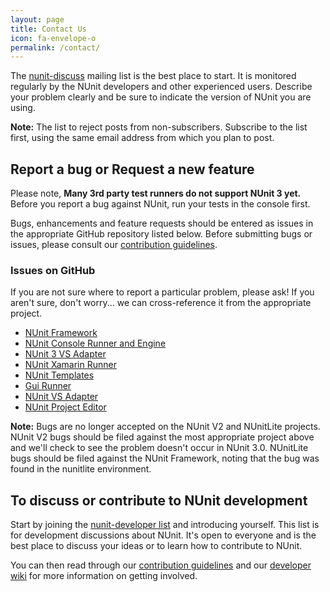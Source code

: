 ```yaml
---
layout: page
title: Contact Us
icon: fa-envelope-o
permalink: /contact/
---
```


The [nunit-discuss](http://groups.google.com/group/nunit-discuss) mailing list is the best place to start. It is monitored regularly 
by the NUnit developers and other experienced users. Describe your problem clearly and be sure to indicate the version of NUnit you are using.

**Note:** The list to reject posts from non-subscribers. Subscribe to the list first, using the same email address from which you plan to post.

## <i class="fa fa-bug"></i> Report a bug or Request a new feature

Please note, **Many 3rd party test runners do not support NUnit 3 yet.** Before you report a bug against NUnit, run your tests in the console first.
 
Bugs, enhancements and feature requests should be entered as issues in the appropriate GitHub repository listed below. Before submitting bugs or 
issues, please consult our [contribution guidelines](https://github.com/nunit/nunit/blob/master/CONTRIBUTING.md).

### Issues on GitHub

If you are not sure where to report a particular problem, please ask! If you aren't sure, don't worry... we can cross-reference it from the appropriate project.

- [NUnit Framework](http://github.com/nunit/nunit/issues)
- [NUnit Console Runner and Engine](http://github.com/nunit/nunit-console/issues)
- [NUnit 3 VS Adapter](http://github.com/nunit/nunit3-vs-adapter/issues)
- [NUnit Xamarin Runner](http://github.com/nunit/nunit.xamarin/issues)
- [NUnit Templates](http://github.com/nunit/nunit.templates/issues)
- [Gui Runner](http://github.com/nunit/nunit-gui/issues)
- [NUnit VS Adapter](http://github.com/nunit/nunit-vs-adapter/issues)
- [NUnit Project Editor](http://github.com/nunit/nunit-project-editor/issues)

**Note:** Bugs are no longer accepted on the NUnit V2 and NUnitLite projects. NUnit V2 bugs should be filed against the most appropriate project above and we'll check to see the problem doesn't occur in NUnit 3.0. NUnitLite bugs should be filed against the NUnit Framework, noting that the bug was found in the nunitlite environment.

## <i class="fa fa-comment-o"></i> To discuss or contribute to NUnit development

Start by joining the [nunit-developer list](http://groups.google.com/group/nunit-developer) and introducing yourself. This list is for development discussions about NUnit. 
It's open to everyone and is the best place to discuss your ideas or to learn how to contribute to NUnit.

You can then read through our [contribution guidelines](https://github.com/nunit/nunit/blob/master/CONTRIBUTING.md) and our 
[developer wiki](https://github.com/nunit/dev/wiki) for more information on getting involved.

